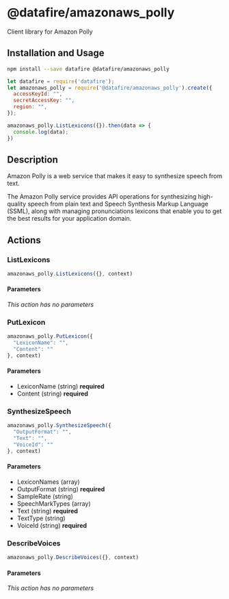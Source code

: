 # @datafire/amazonaws_polly

Client library for Amazon Polly

## Installation and Usage
```bash
npm install --save datafire @datafire/amazonaws_polly
```

```js
let datafire = require('datafire');
let amazonaws_polly = require('@datafire/amazonaws_polly').create({
  accessKeyId: "",
  secretAccessKey: "",
  region: "",
});

amazonaws_polly.ListLexicons({}).then(data => {
  console.log(data);
})
```

## Description
<p>Amazon Polly is a web service that makes it easy to synthesize speech from text.</p> <p>The Amazon Polly service provides API operations for synthesizing high-quality speech from plain text and Speech Synthesis Markup Language (SSML), along with managing pronunciations lexicons that enable you to get the best results for your application domain.</p>

## Actions
### ListLexicons



```js
amazonaws_polly.ListLexicons({}, context)
```

#### Parameters
*This action has no parameters*

### PutLexicon



```js
amazonaws_polly.PutLexicon({
  "LexiconName": "",
  "Content": ""
}, context)
```

#### Parameters
* LexiconName (string) **required**
* Content (string) **required**

### SynthesizeSpeech



```js
amazonaws_polly.SynthesizeSpeech({
  "OutputFormat": "",
  "Text": "",
  "VoiceId": ""
}, context)
```

#### Parameters
* LexiconNames (array)
* OutputFormat (string) **required**
* SampleRate (string)
* SpeechMarkTypes (array)
* Text (string) **required**
* TextType (string)
* VoiceId (string) **required**

### DescribeVoices



```js
amazonaws_polly.DescribeVoices({}, context)
```

#### Parameters
*This action has no parameters*

